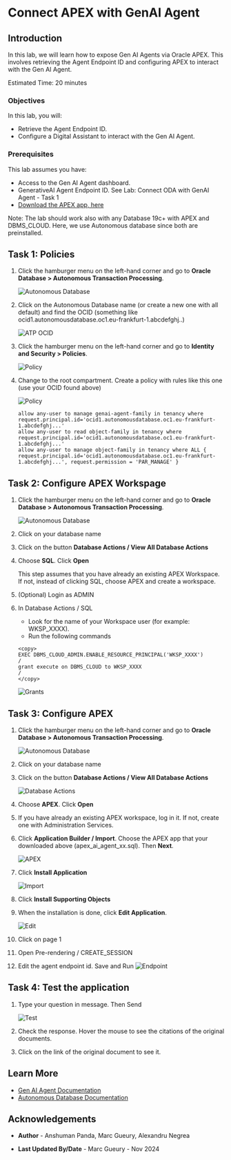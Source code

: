 # Connect APEX with GenAI Agent
## Introduction

In this lab, we will learn how to expose Gen AI Agents via Oracle APEX. This involves retrieving the Agent Endpoint ID and configuring APEX to interact with the Gen AI Agent.

Estimated Time: 20 minutes

### Objectives

In this lab, you will:
- Retrieve the Agent Endpoint ID.
- Configure a Digital Assistant to interact with the Gen AI Agent.

### Prerequisites

This lab assumes you have:
- Access to the Gen AI Agent dashboard.
- GenerativeAI Agent Endpoint ID. See Lab: Connect ODA with GenAI Agent - Task 1
- [Download the APEX app, here](https://objectstorage.eu-frankfurt-1.oraclecloud.com/n/frpj5kvxryk1/b/genAiAgents/o/apex_ai_agent_2024_11_19.sql)

Note: The lab should work also with any Database 19c+ with APEX and DBMS_CLOUD. Here, we use Autonomous database since both are preinstalled. 

## Task 1: Policies

1. Click the hamburger menu on the left-hand corner and go to **Oracle Database > Autonomous Transaction Processing**.

    ![Autonomous Database](./images/ai_agent_atp.png)

2. Click on the Autonomous Database name (or create a new one with all default) and find the OCID (something like ocid1.autonomousdatabase.oc1.eu-frankfurt-1.abcdefghj..)

    ![ATP OCID](./images/ai_agent_atp_ocid.png)

3. Click the hamburger menu on the left-hand corner and go to **Identity and Security > Policies**.

    ![Policy](./images/ai_agent_policy.png)

4. Change to the root compartment. Create a policy with rules like this one (use your OCID found above)

    ![Policy](./images/ai_agent_policy_create.png)

    ```
    allow any-user to manage genai-agent-family in tenancy where request.principal.id='ocid1.autonomousdatabase.oc1.eu-frankfurt-1.abcdefghj...'
    allow any-user to read object-family in tenancy where request.principal.id='ocid1.autonomousdatabase.oc1.eu-frankfurt-1.abcdefghj...'
    allow any-user to manage object-family in tenancy where ALL { request.principal.id='ocid1.autonomousdatabase.oc1.eu-frankfurt-1.abcdefghj...', request.permission = 'PAR_MANAGE' }
    ```   

## Task 2: Configure APEX Workspage

1. Click the hamburger menu on the left-hand corner and go to **Oracle Database > Autonomous Transaction Processing**.

    ![Autonomous Database](./images/ai_agent_atp.png)

2. Click on your database name   
3. Click on the button **Database Actions / View All Database Actions**
4. Choose **SQL**. Click **Open**

    This step assumes that you have already an existing APEX Workspace. If not, instead of clicking SQL, choose APEX and create a workspace.

5. (Optional) Login as ADMIN

6. In Database Actions / SQL
     - Look for the name of your Workspace user (for example: WKSP_XXXX). 
     - Run the following commands
   
     ```
     <copy>
     EXEC DBMS_CLOUD_ADMIN.ENABLE_RESOURCE_PRINCIPAL('WKSP_XXXX')
     /
     grant execute on DBMS_CLOUD to WKSP_XXXX
     /
     </copy>
     ```

     ![Grants](./images/ai_agent_atp_grant.png)

## Task 3: Configure APEX 

1. Click the hamburger menu on the left-hand corner and go to **Oracle Database > Autonomous Transaction Processing**.

    ![Autonomous Database](./images/ai_agent_atp.png)

2. Click on your database name   
3. Click on the button **Database Actions / View All Database Actions**

    ![Database Actions](./images/ai_agent_db_action.png)

4. Choose **APEX**. Click **Open**
5. If you have already an existing APEX workspace, log in it. If not, create one with Administration Services.
6. Click **Application Builder / Import**. Choose the APEX app that your downloaded above (apex_ai_agent_xx.sql). Then **Next**.

    ![APEX](./images/ai_agent_apex.png)

7. Click **Install Application**

    ![Import](./images/ai_agent_apex_import.png)

8. Click **Install Supporting Objects**
9. When the installation is done, click **Edit Application**.

    ![Edit](./images/ai_agent_apex_edit.png)

10. Click on page 1
11. Open Pre-rendering / CREATE_SESSION
12. Edit the agent endpoint id. Save and Run
    ![Endpoint](./images/ai_agent_apex_endpoint.png)
 
 ## Task 4: Test the application

1. Type your question in message. Then Send

    ![Test](./images/ai_agent_apex_test.png)

2. Check the response. Hover the mouse to see the citations of the original documents.
3. Click on the link of the original document to see it.

## Learn More

- [Gen AI Agent Documentation](https://docs.oracle.com/en-us/iaas/Content/genAI/getting-started.htm)
- [Autonomous Database Documentation](https://docs.oracle.com/en-us/iaas/digital-assistant/getting-started.htm)

## Acknowledgements

* **Author** - Anshuman Panda, Marc Gueury, Alexandru Negrea

* **Last Updated By/Date** - Marc Gueury - Nov 2024
